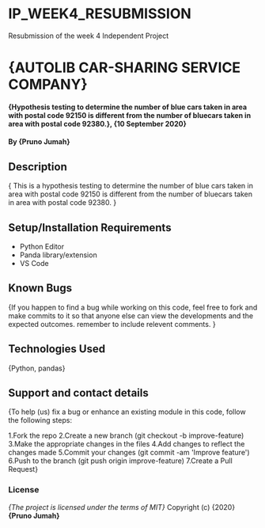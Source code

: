 # IP_WEEK4_RESUBMISSION
Resubmission of the week 4 Independent Project

# {AUTOLIB CAR-SHARING SERVICE COMPANY}

#### {Hypothesis testing to determine the number of blue cars taken in area with postal code 92150 is different from the number of bluecars taken in area with postal code 92380.}, {10 September 2020}
#### By **{Pruno Jumah}**
## Description
{ This is a hypothesis testing to determine the number of blue cars taken in area with postal code 92150 is different from the number of bluecars taken in area with postal code 92380.  }

## Setup/Installation Requirements
* Python Editor
* Panda library/extension
* VS Code

## Known Bugs
{If you happen to find a bug while working on this code, feel free to fork and make commits to it so that anyone else can view the developments and the expected outcomes. remember to include relevent comments. }

## Technologies Used
{Python, pandas}

## Support and contact details
{To help (us) fix a bug or enhance an existing module in this code, follow the following steps:

1.Fork the repo
2.Create a new branch (git checkout -b improve-feature)
3.Make the appropriate changes in the files
4.Add changes to reflect the changes made
5.Commit your changes (git commit -am 'Improve feature')
6.Push to the branch (git push origin improve-feature)
7.Create a Pull Request}

### License
*{The project is licensed under the terms of MIT}*
Copyright (c) {2020} **{Pruno Jumah}**
